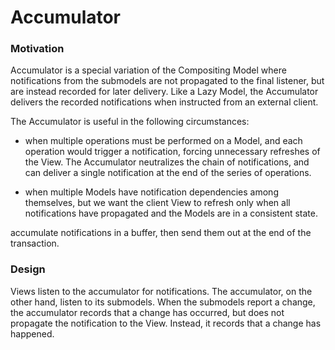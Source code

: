 # Accumulator

### Motivation

Accumulator is a special variation of the Compositing Model where notifications
from the submodels are not propagated to the final listener, but are instead
recorded for later delivery. 
Like a Lazy Model, the Accumulator delivers the
recorded notifications when instructed from an external client.

The Accumulator is useful in the following circumstances:

- when multiple operations must be performed on a Model, and each operation
  would trigger a notification, forcing unnecessary refreshes of the View.
  The Accumulator neutralizes the chain of notifications, and can deliver a
  single notification at the end of the series of operations.

- when multiple Models have notification dependencies among themselves, but
  we want the client View to refresh only when all notifications 
  have propagated and the Models are in a consistent state.


accumulate notifications in a buffer, then send them out at the end of the transaction.

### Design

Views listen to the accumulator for notifications. The accumulator, on the other hand, listen to its submodels. When the submodels report a change, the accumulator records that a change has occurred, but does not propagate the notification to the View. Instead, it records that a change has happened.

